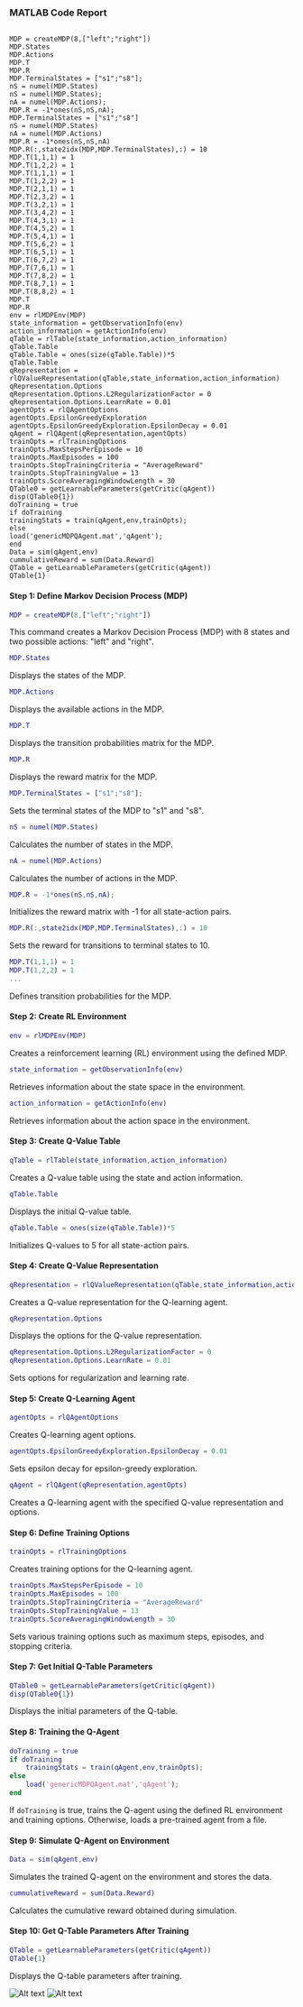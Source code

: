 ### MATLAB Code Report
```

MDP = createMDP(8,["left";"right"])
MDP.States
MDP.Actions
MDP.T
MDP.R
MDP.TerminalStates = ["s1";"s8"];
nS = numel(MDP.States)
nS = numel(MDP.States);
nA = numel(MDP.Actions);
MDP.R = -1*ones(nS,nS,nA);
MDP.TerminalStates = ["s1";"s8"]
nS = numel(MDP.States)
nA = numel(MDP.Actions)
MDP.R = -1*ones(nS,nS,nA)
MDP.R(:,state2idx(MDP,MDP.TerminalStates),:) = 10
MDP.T(1,1,1) = 1
MDP.T(1,2,2) = 1
MDP.T(1,1,1) = 1
MDP.T(1,2,2) = 1
MDP.T(2,1,1) = 1
MDP.T(2,3,2) = 1
MDP.T(3,2,1) = 1
MDP.T(3,4,2) = 1
MDP.T(4,3,1) = 1
MDP.T(4,5,2) = 1
MDP.T(5,4,1) = 1
MDP.T(5,6,2) = 1
MDP.T(6,5,1) = 1
MDP.T(6,7,2) = 1
MDP.T(7,6,1) = 1
MDP.T(7,8,2) = 1
MDP.T(8,7,1) = 1
MDP.T(8,8,2) = 1
MDP.T
MDP.R
env = rlMDPEnv(MDP)
state_information = getObservationInfo(env)
action_information = getActionInfo(env)
qTable = rlTable(state_information,action_information)
qTable.Table
qTable.Table = ones(size(qTable.Table))*5
qTable.Table
qRepresentation = rlQValueRepresentation(qTable,state_information,action_information)
qRepresentation.Options
qRepresentation.Options.L2RegularizationFactor = 0
qRepresentation.Options.LearnRate = 0.01
agentOpts = rlQAgentOptions
agentOpts.EpsilonGreedyExploration
agentOpts.EpsilonGreedyExploration.EpsilonDecay = 0.01
qAgent = rlQAgent(qRepresentation,agentOpts)
trainOpts = rlTrainingOptions
trainOpts.MaxStepsPerEpisode = 10
trainOpts.MaxEpisodes = 100
trainOpts.StopTrainingCriteria = "AverageReward"
trainOpts.StopTrainingValue = 13
trainOpts.ScoreAveragingWindowLength = 30
QTable0 = getLearnableParameters(getCritic(qAgent))
disp(QTable0{1})
doTraining = true
if doTraining
trainingStats = train(qAgent,env,trainOpts);
else
load('genericMDPQAgent.mat','qAgent');
end
Data = sim(qAgent,env)
cummulativeReward = sum(Data.Reward)
QTable = getLearnableParameters(getCritic(qAgent))
QTable{1}
```

#### Step 1: Define Markov Decision Process (MDP)
```matlab
MDP = createMDP(8,["left";"right"])
```
This command creates a Markov Decision Process (MDP) with 8 states and two possible actions: "left" and "right".

```matlab
MDP.States
```
Displays the states of the MDP.

```matlab
MDP.Actions
```
Displays the available actions in the MDP.

```matlab
MDP.T
```
Displays the transition probabilities matrix for the MDP.

```matlab
MDP.R
```
Displays the reward matrix for the MDP.

```matlab
MDP.TerminalStates = ["s1";"s8"];
```
Sets the terminal states of the MDP to "s1" and "s8".

```matlab
nS = numel(MDP.States)
```
Calculates the number of states in the MDP.

```matlab
nA = numel(MDP.Actions)
```
Calculates the number of actions in the MDP.

```matlab
MDP.R = -1*ones(nS,nS,nA);
```
Initializes the reward matrix with -1 for all state-action pairs.

```matlab
MDP.R(:,state2idx(MDP,MDP.TerminalStates),:) = 10
```
Sets the reward for transitions to terminal states to 10.

```matlab
MDP.T(1,1,1) = 1
MDP.T(1,2,2) = 1
...
```
Defines transition probabilities for the MDP.

#### Step 2: Create RL Environment
```matlab
env = rlMDPEnv(MDP)
```
Creates a reinforcement learning (RL) environment using the defined MDP.

```matlab
state_information = getObservationInfo(env)
```
Retrieves information about the state space in the environment.

```matlab
action_information = getActionInfo(env)
```
Retrieves information about the action space in the environment.

#### Step 3: Create Q-Value Table
```matlab
qTable = rlTable(state_information,action_information)
```
Creates a Q-value table using the state and action information.

```matlab
qTable.Table
```
Displays the initial Q-value table.

```matlab
qTable.Table = ones(size(qTable.Table))*5
```
Initializes Q-values to 5 for all state-action pairs.

#### Step 4: Create Q-Value Representation
```matlab
qRepresentation = rlQValueRepresentation(qTable,state_information,action_information)
```
Creates a Q-value representation for the Q-learning agent.

```matlab
qRepresentation.Options
```
Displays the options for the Q-value representation.

```matlab
qRepresentation.Options.L2RegularizationFactor = 0
qRepresentation.Options.LearnRate = 0.01
```
Sets options for regularization and learning rate.

#### Step 5: Create Q-Learning Agent
```matlab
agentOpts = rlQAgentOptions
```
Creates Q-learning agent options.

```matlab
agentOpts.EpsilonGreedyExploration.EpsilonDecay = 0.01
```
Sets epsilon decay for epsilon-greedy exploration.

```matlab
qAgent = rlQAgent(qRepresentation,agentOpts)
```
Creates a Q-learning agent with the specified Q-value representation and options.

#### Step 6: Define Training Options
```matlab
trainOpts = rlTrainingOptions
```
Creates training options for the Q-learning agent.

```matlab
trainOpts.MaxStepsPerEpisode = 10
trainOpts.MaxEpisodes = 100
trainOpts.StopTrainingCriteria = "AverageReward"
trainOpts.StopTrainingValue = 13
trainOpts.ScoreAveragingWindowLength = 30
```
Sets various training options such as maximum steps, episodes, and stopping criteria.

#### Step 7: Get Initial Q-Table Parameters
```matlab
QTable0 = getLearnableParameters(getCritic(qAgent))
disp(QTable0{1})
```
Displays the initial parameters of the Q-table.

#### Step 8: Training the Q-Agent
```matlab
doTraining = true
if doTraining
    trainingStats = train(qAgent,env,trainOpts);
else
    load('genericMDPQAgent.mat','qAgent');
end
```
If `doTraining` is true, trains the Q-agent using the defined RL environment and training options. Otherwise, loads a pre-trained agent from a file.

#### Step 9: Simulate Q-Agent on Environment
```matlab
Data = sim(qAgent,env)
```
Simulates the trained Q-agent on the environment and stores the data.

```matlab
cummulativeReward = sum(Data.Reward)
```
Calculates the cumulative reward obtained during simulation.

#### Step 10: Get Q-Table Parameters After Training
```matlab
QTable = getLearnableParameters(getCritic(qAgent))
QTable{1}
```
Displays the Q-table parameters after training.

![Alt text](image.png)
![Alt text](image-1.png)